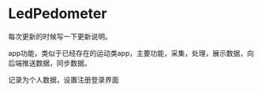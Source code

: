 # LedPedometer
每次更新的时候写一下更新说明。

app功能，类似于已经存在的运动类app，主要功能，采集，处理，展示数据，向后端推送数据，同步数据。

记录为个人数据，设置注册登录界面
